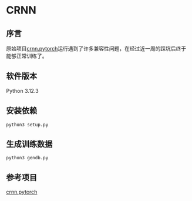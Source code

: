 # CRNN

序言
--------

原始项目[crnn.pytorch](https://github.com/meijieru/crnn.pytorch )运行遇到了许多兼容性问题，在经过近一周的踩坑后终于能够正常训练了。



## 软件版本

Python 3.12.3



## 安装依赖

```shell
python3 setup.py
```



## 生成训练数据

```shell
python3 gendb.py
```



## 参考项目

[crnn.pytorch](https://github.com/meijieru/crnn.pytorch )





